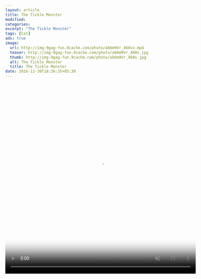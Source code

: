 ```yaml
---
layout: article
title: The Tickle Monster
modified:
categories:
excerpt: "The Tickle Monster"
tags: [Cat]
ads: true
image:
  url: http://img-9gag-fun.9cache.com/photo/ab6m9Vr_460sv.mp4
  teaser: http://img-9gag-fun.9cache.com/photo/ab6m9Vr_460s.jpg
  thumb: http://img-9gag-fun.9cache.com/photo/ab6m9Vr_460s.jpg
  alt: The Tickle Monster
  title: The Tickle Monster
date: 2016-12-30T18:36:35+05:30
---
```



<video preload="auto" poster="http://img-9gag-fun.9cache.com/photo/ab6m9Vr_460s.jpg" style="min-height:600px;width: 600px;;display:block;margin:0 auto;" width="600" loop="" muted="" autoplay="autoplay">
                <source src="http://img-9gag-fun.9cache.com/photo/ab6m9Vr_460sv.mp4" type="video/mp4">
                <source src="http://img-9gag-fun.9cache.com/photo/ab6m9Vr_460svwm.webm" type="video/webm">
</video>

